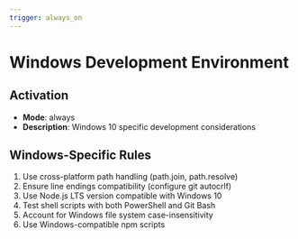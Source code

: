 ```yaml
---
trigger: always_on
---
```


# Windows Development Environment

## Activation
- **Mode**: always
- **Description**: Windows 10 specific development considerations

## Windows-Specific Rules
1. Use cross-platform path handling (path.join, path.resolve)
2. Ensure line endings compatibility (configure git autocrlf)
3. Use Node.js LTS version compatible with Windows 10
4. Test shell scripts with both PowerShell and Git Bash
5. Account for Windows file system case-insensitivity
6. Use Windows-compatible npm scripts
